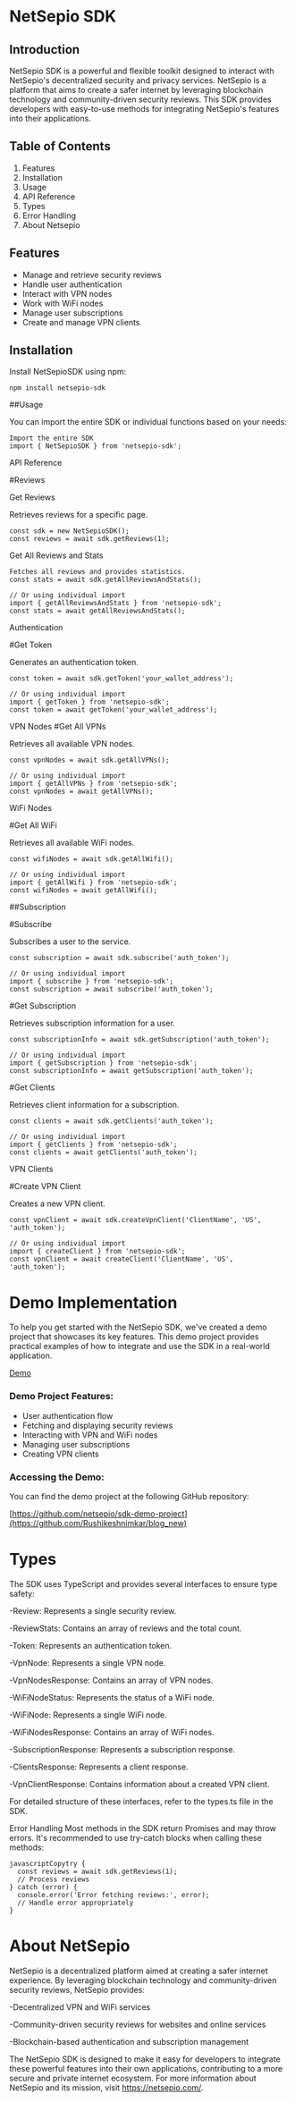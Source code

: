 # NetSepio SDK

## Introduction

NetSepio SDK is a powerful and flexible toolkit designed to interact with NetSepio's decentralized security and privacy services. NetSepio is a platform that aims to create a safer internet by leveraging blockchain technology and community-driven security reviews. This SDK provides developers with easy-to-use methods for integrating NetSepio's features into their applications.

## Table of Contents

1. Features
2. Installation
3. Usage
4. API Reference
5. Types
6. Error Handling
7. About Netsepio


## Features

- Manage and retrieve security reviews
- Handle user authentication
- Interact with VPN nodes
- Work with WiFi nodes
- Manage user subscriptions
- Create and manage VPN clients

## Installation

Install NetSepioSDK using npm:
```
npm install netsepio-sdk
```

##Usage

You can import the entire SDK or individual functions based on your needs:
```
Import the entire SDK
import { NetSepioSDK } from 'netsepio-sdk';
```

API Reference

#Reviews

Get Reviews

Retrieves reviews for a specific page.
```
const sdk = new NetSepioSDK();
const reviews = await sdk.getReviews(1);
```

Get All Reviews and Stats
```
Fetches all reviews and provides statistics.
const stats = await sdk.getAllReviewsAndStats();

// Or using individual import
import { getAllReviewsAndStats } from 'netsepio-sdk';
const stats = await getAllReviewsAndStats();
```

Authentication

#Get Token

Generates an authentication token.
```
const token = await sdk.getToken('your_wallet_address');

// Or using individual import
import { getToken } from 'netsepio-sdk';
const token = await getToken('your_wallet_address');
```

VPN Nodes
#Get All VPNs

Retrieves all available VPN nodes.
```
const vpnNodes = await sdk.getAllVPNs();

// Or using individual import
import { getAllVPNs } from 'netsepio-sdk';
const vpnNodes = await getAllVPNs();
```

WiFi Nodes

#Get All WiFi

Retrieves all available WiFi nodes.
```
const wifiNodes = await sdk.getAllWifi();

// Or using individual import
import { getAllWifi } from 'netsepio-sdk';
const wifiNodes = await getAllWifi();
```

##Subscription

#Subscribe

Subscribes a user to the service.
```
const subscription = await sdk.subscribe('auth_token');

// Or using individual import
import { subscribe } from 'netsepio-sdk';
const subscription = await subscribe('auth_token');

```

#Get Subscription

Retrieves subscription information for a user.
```
const subscriptionInfo = await sdk.getSubscription('auth_token');

// Or using individual import
import { getSubscription } from 'netsepio-sdk';
const subscriptionInfo = await getSubscription('auth_token');

```
#Get Clients

Retrieves client information for a subscription.
```
const clients = await sdk.getClients('auth_token');

// Or using individual import
import { getClients } from 'netsepio-sdk';
const clients = await getClients('auth_token');
```

VPN Clients

#Create VPN Client

Creates a new VPN client.
```
const vpnClient = await sdk.createVpnClient('ClientName', 'US', 'auth_token');

// Or using individual import
import { createClient } from 'netsepio-sdk';
const vpnClient = await createClient('ClientName', 'US', 'auth_token');
```


<h1>Demo Implementation</h1>

To help you get started with the NetSepio SDK, we've created a demo project that showcases its key features. This demo project provides practical examples of how to integrate and use the SDK in a real-world application.

[Demo](https://netsepiodemo.vercel.app/)

### Demo Project Features:
- User authentication flow
- Fetching and displaying security reviews
- Interacting with VPN and WiFi nodes
- Managing user subscriptions
- Creating VPN clients

### Accessing the Demo:

You can find the demo project at the following GitHub repository:

[https://github.com/netsepio/sdk-demo-project](https://github.com/Rushikeshnimkar/blog_new)



<h1>Types</h1>

The SDK uses TypeScript and provides several interfaces to ensure type safety:

-Review: Represents a single security review.

-ReviewStats: Contains an array of reviews and the total count.

-Token: Represents an authentication token.

-VpnNode: Represents a single VPN node.

-VpnNodesResponse: Contains an array of VPN nodes.

-WiFiNodeStatus: Represents the status of a WiFi node.

-WiFiNode: Represents a single WiFi node.

-WiFiNodesResponse: Contains an array of WiFi nodes.

-SubscriptionResponse: Represents a subscription response.

-ClientsResponse: Represents a client response.

-VpnClientResponse: Contains information about a created VPN client.

For detailed structure of these interfaces, refer to the types.ts file in the SDK.

Error Handling
Most methods in the SDK return Promises and may throw errors. It's recommended to use try-catch blocks when calling these methods:
```
javascriptCopytry {
  const reviews = await sdk.getReviews(1);
  // Process reviews
} catch (error) {
  console.error('Error fetching reviews:', error);
  // Handle error appropriately
}
```


<h1>About NetSepio</h1>

NetSepio is a decentralized platform aimed at creating a safer internet experience. By leveraging blockchain technology and community-driven security reviews, NetSepio provides:

-Decentralized VPN and WiFi services

-Community-driven security reviews for websites and online services

-Blockchain-based authentication and subscription management

The NetSepio SDK is designed to make it easy for developers to integrate these powerful features into their own applications, contributing to a more secure and private internet ecosystem.
For more information about NetSepio and its mission, visit https://netsepio.com/.
